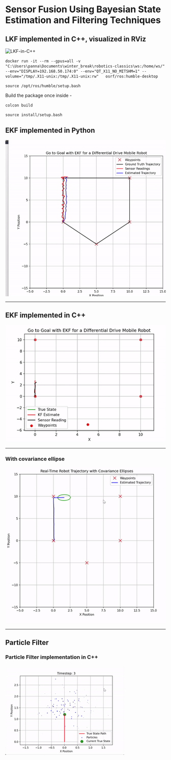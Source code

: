 # Sensor Fusion Using Bayesian State Estimation and Filtering Techniques

## LKF implemented in C++, visualized in RViz
![LKF-in-C++](https://github.com/PannagaS/robotics-classics/blob/main/assets/RVizPathforLinearKF%20gif.gif)
```
docker run -it --rm --gpus=all -v "C:\Users\panna\Documents\winter_break\robotics-classics\ws:/home/ws/"  --env="DISPLAY=192.168.50.174:0" --env="QT_X11_NO_MITSHM=1" --volume="/tmp/.X11-unix:/tmp/.X11-unix:rw"   osrf/ros:humble-desktop
```

```
source /opt/ros/humble/setup.bash
```

Build the package once inside - 
```
colcon build
```

```
source install/setup.bash
```

## EKF implemented in Python 
![EKF-in-Python](https://github.com/PannagaS/robotics-classics/blob/main/assets/EKF%20in%20Python%20gif.gif)

--- 
## EKF implemented in C++
![EKF-in-C++](https://github.com/PannagaS/robotics-classics/blob/main/assets/EKF%20in%20C%2B%2B%20gif.gif)

---
### With covariance ellipse 
![KF-with-covariance-ellipse](https://github.com/PannagaS/robotics-classics/blob/main/assets/KF%20with%20ellipse%20gif.gif)

---
## Particle Filter 
### Particle Filter implementation in C++ 
![pf-gif](https://github.com/PannagaS/robotics-classics/blob/main/assets/particle_filter_gif.gif)
